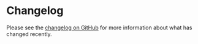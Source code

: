 # Changelog

Please see the [changelog on GitHub](https://github.com/VanOns/laravel-attachment-library/blob/main/CHANGELOG.md)
for more information about what has changed recently.
